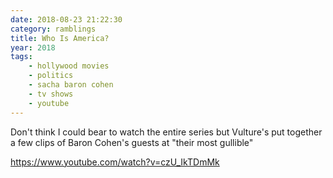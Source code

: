```yaml
---
date: 2018-08-23 21:22:30
category: ramblings
title: Who Is America?
year: 2018
tags:
    - hollywood movies
    - politics
    - sacha baron cohen
    - tv shows
    - youtube
---
```


Don't think I could bear to watch the entire series but Vulture's put together a few clips of Baron Cohen's guests at "their most gullible"

https://www.youtube.com/watch?v=czU_IkTDmMk
